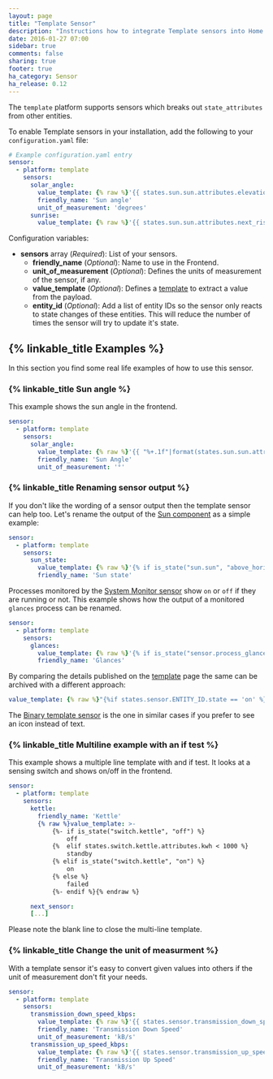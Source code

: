 ```yaml
---
layout: page
title: "Template Sensor"
description: "Instructions how to integrate Template sensors into Home Assistant."
date: 2016-01-27 07:00
sidebar: true
comments: false
sharing: true
footer: true
ha_category: Sensor
ha_release: 0.12
---
```


The `template` platform supports sensors which breaks out `state_attributes` from other entities.

To enable Template sensors in your installation, add the following to your `configuration.yaml` file:

```yaml
# Example configuration.yaml entry
sensor:
  - platform: template
    sensors:
      solar_angle:
        value_template: {% raw %}'{{ states.sun.sun.attributes.elevation }}'{% endraw %}
        friendly_name: 'Sun angle'
        unit_of_measurement: 'degrees'
      sunrise:
        value_template: {% raw %}'{{ states.sun.sun.attributes.next_rising }}'{% endraw %}
```

Configuration variables:

- **sensors** array (*Required*): List of your sensors.
  - **friendly_name** (*Optional*): Name to use in the Frontend.
  - **unit_of_measurement** (*Optional*): Defines the units of measurement of the sensor, if any.
  - **value_template** (*Optional*): Defines a [template](/topics/templating/) to extract a value from the payload.
  - **entity_id** (*Optional*): Add a list of entity IDs so the sensor only reacts to state changes of these entities. This will reduce the number of times the sensor will try to update it's state.


## {% linkable_title Examples %}

In this section you find some real life examples of how to use this sensor.

### {% linkable_title Sun angle %}

This example shows the sun angle in the frontend.

```yaml
sensor:
  - platform: template
    sensors:
      solar_angle:
        value_template: {% raw %}'{{ "%+.1f"|format(states.sun.sun.attributes.elevation) }}'{% endraw %}
        friendly_name: 'Sun Angle'
        unit_of_measurement: '°'
```

### {% linkable_title Renaming sensor output %}

If you don't like the wording of a sensor output then the template sensor can help too. Let's rename the output of the [Sun component](/components/sun/) as a simple example:

```yaml
sensor:
  - platform: template
    sensors:
      sun_state:
        value_template: {% raw %}'{% if is_state("sun.sun", "above_horizon") %}up{% else %}down{% endif %}'{% endraw %}
        friendly_name: 'Sun state'
```

Processes monitored by the [System Monitor sensor](/components/sensor.systemmonitor/) show `on` or `off` if they are running or not. This example shows how the output of a monitored `glances` process can be renamed.

```yaml
sensor:
  - platform: template
    sensors:
      glances:
        value_template: {% raw %}'{% if is_state("sensor.process_glances", "off") %}not running{% else %}running{% endif %}'{% endraw %}
        friendly_name: 'Glances'
```

By comparing the details published on the [template](/topics/templating/) page the same can be archived with a different approach: 

```yaml
value_template: {% raw %}"{%if states.sensor.ENTITY_ID.state == 'on' %}running{%elif states.switch.ENTITY_ID.state == 'off' %}not running{% endif %}"{% endraw %}
```

The [Binary template sensor](/components/binary_sensor.template/) is the one in similar cases if you prefer to see an icon instead of text.

### {% linkable_title Multiline example with an if test %}

This example shows a multiple line template with and if test. It looks at a sensing switch and shows on/off in the frontend.

```yaml
sensor:
  - platform: template
    sensors:
      kettle:
        friendly_name: 'Kettle'
        {% raw %}value_template: >-
            {%- if is_state("switch.kettle", "off") %}
                off
            {%  elif states.switch.kettle.attributes.kwh < 1000 %}
                standby
            {% elif is_state("switch.kettle", "on") %}
                on
            {% else %}
                failed
            {%- endif %}{% endraw %}

      next_sensor:
      [...]
```

<p class='note'>
Please note the blank line to close the multi-line template.
</p>

### {% linkable_title Change the unit of measurment %}

With a template sensor it's easy to convert given values into others if the unit of measurement don't fit your needs.

```yaml
sensor:
  - platform: template
    sensors:
      transmission_down_speed_kbps:
        value_template: {% raw %}'{{ states.sensor.transmission_down_speed.state | multiply(1024) }}'{% endraw %}
        friendly_name: 'Transmission Down Speed'
        unit_of_measurement: 'kB/s'
      transmission_up_speed_kbps:
        value_template: {% raw %}'{{ states.sensor.transmission_up_speed.state | multiply(1024) }}'{% endraw %}
        friendly_name: 'Transmission Up Speed'
        unit_of_measurement: 'kB/s'
```

